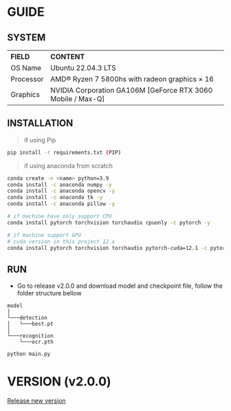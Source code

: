 # GUIDE

## SYSTEM

<table style="margin: left">
  <tr>
    <th align="left">FIELD</th>
    <th align="left">CONTENT</th>
  </tr>
  <tr>
    <td>OS Name</td>
    <td>Ubuntu 22.04.3 LTS</td>
  </tr>
  <tr>
    <td>Processor</td>
    <td>AMD® Ryzen 7 5800hs with radeon graphics × 16</td>
  </tr>
  <tr>
    <td>Graphics</td>
    <td>NVIDIA Corporation GA106M [GeForce RTX 3060 Mobile / Max-Q]</td>
  </tr>

</table>


## INSTALLATION


> if using Pip

```bash
pip install -r requirements.txt (PIP)
```

> if using anaconda  from scratch

```bash
conda create -n <name> python=3.9
conda install -c anaconda numpy -y
conda install -c anaconda opencv -y
conda install -c anaconda tk -y
conda install -c anaconda pillow -y

# if machine have only support CPU
conda install pytorch torchvision torchaudio cpuonly -c pytorch -y

# if machine support GPU
# cuda version in this project 12.x
conda install pytorch torchvision torchaudio pytorch-cuda=12.1 -c pytorch -c nvidia -y

```

## RUN


- Go to release v2.0.0 and download model and checkpoint file, follow the folder structure bellow

```
model  
│
└───detection
│   └───best.pt
│   
└───recognition
    └───ocr.pth
``````

```bash
python main.py
```

# VERSION (v2.0.0)

[Release new version](https://github.com/nguyenvanvutlv/license_plate_app/releases/tag/v2.0.0)